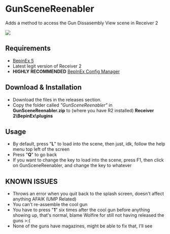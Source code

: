 # GunSceneReenabler
Adds a method to access the Gun Dissasembly View scene in Receiver 2

<image align="center" src="imagesandstuff/picgoeshard.png">

## Requirements
 - [BepinEx 5](https://github.com/BepInEx/BepInEx/releases/tag/v5.4.21) 
 - Latest legit version of Receiver 2
 - **HIGHLY RECOMMENDED** [BepInEx Config Manager](https://github.com/BepInEx/BepInEx.ConfigurationManager)
 ## Download & Installation		
 - Download the files in the releases section.<br />
 - Copy the folder called _"GunSceneReenabler"_ in **GunSceneReenabler.zip** to (where you have R2 installed) **Receiver 2\BepinEx\plugins**
  ## Usage
 - By default, press "**L**" to load into the scene, then just, idk, follow the help menu top left of the screen
 - Press "**Q**" to go back
 - If you want to change the key to load into the scene, press F1, then click on GunSceneReenabler, and change the key to whatever
 ## KNOWN ISSUES
 - Throws an error when you quit back to the splash screen, doesn't affect anything AFAIK (UMP Related)
 - You can't re-assemble the cool gun
 - You have to press "**1**" six times after the cool gun before anything showing up, that's normal, blame Wolfire for still not having released the guns >:(
 - None of the guns have magazines, might be able to fix that, I'll see
